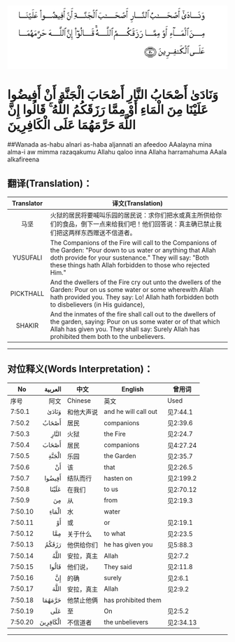 ![007:050](images/007_050.gif)

# وَنَادَىٰ أَصْحَابُ النَّارِ أَصْحَابَ الْجَنَّةِ أَنْ أَفِيضُوا عَلَيْنَا مِنَ الْمَاءِ أَوْ مِمَّا رَزَقَكُمُ اللَّهُ ۚ قَالُوا إِنَّ اللَّهَ حَرَّمَهُمَا عَلَى الْكَافِرِينَ 

##Wanada as-habu alnari as-haba aljannati an afeedoo AAalayna mina alma-i aw mimma razaqakumu Allahu qaloo inna Allaha harramahuma AAala alkafireena 

## 翻译(Translation)：

| Translator | 译文(Translation)                                            |
| :--------: | ------------------------------------------------------------ |
|    马坚    | 火狱的居民将要喊叫乐园的居民说：求你们把水或真主所供给你们的食品，倒下一点来给我们吧！他们回答说：真主确已禁止我们把这两样东西赠送不信道者。 |
|  YUSUFALI  | The Companions of the Fire will call to the Companions of the Garden: "Pour down to us water or anything that Allah doth provide for your sustenance." They will say: "Both these things hath Allah forbidden to those who rejected Him." |
| PICKTHALL  | And the dwellers of the Fire cry out unto the dwellers of the Garden: Pour on us some water or some wherewith Allah hath provided you. They say: Lo! Allah hath forbidden both to disbelievers (in His guidance), |
|   SHAKIR   | And the inmates of the fire shall call out to the dwellers of the garden, saying: Pour on us some water or of that which Allah has given you. They shall say: Surely Allah has prohibited them both to the unbelievers. |

---

## 对位释义(Words Interpretation)：

| No   | العربية | 中文    | English | 曾用词 |
| ---- | ------: | ------- | ------- | ------ |
| 序号 |    阿文 | Chinese | 英文    | Used   |
| 7:50.1  | وَنَادَىٰ    | 和他大声说 | and he will call out | 见7:44.1  |
| 7:50.2  | أَصْحَابُ    | 居民       | companions           | 见2:39.6  |
| 7:50.3  | النَّارِ    | 火狱       | the Fire             | 见2:24.7  |
| 7:50.4  | أَصْحَابَ    | 居民       | companions           | 见4:27.24 |
| 7:50.5  | الْجَنَّةِ    | 乐园       | the Garden           | 见2:35.7  |
| 7:50.6  | أَنْ       | 该         | that                 | 见2:26.5  |
| 7:50.7  | أَفِيضُوا   | 结队而行   | hasten on            | 见2:199.2 |
| 7:50.8  | عَلَيْنَا    | 在我们     | to us                | 见2:70.12 |
| 7:50.9  | مِنَ       | 从         | from                 | 见2:19.3  |
| 7:50.10 | الْمَاءِ    | 水         | water                |           |
| 7:50.11 | أَوْ       | 或         | or                   | 见2:19.1  |
| 7:50.12 | مِمَّا      | 关于什么   | to what              | 见2:23.5  |
| 7:50.13 | رَزَقَكُمُ    | 他供给你们 | he has given you     | 见5:88.3  |
| 7:50.14 | اللَّهُ     | 安拉，真主 | Allah                | 见2:7.2   |
| 7:50.15 | قَالُوا    | 他们说，   | They said            | 见2:11.8  |
| 7:50.16 | إِنَّ       | 的确       | surely               | 见2:6.1   |
| 7:50.17 | اللَّهَ     | 安拉，真主 | Allah                | 见2:9.2   |
| 7:50.18 | حَرَّمَهُمَا   | 他禁止他俩 | has prohibited them  |           |
| 7:50.19 | عَلَى      | 至         | On                   | 见2:5.2   |
| 7:50.20 | الْكَافِرِينَ | 不信道者   | the unbelievers      | 见2:34.13 |

---